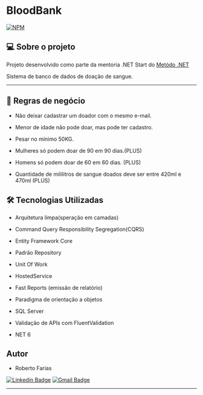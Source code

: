# BloodBank
[![NPM](https://img.shields.io/npm/l/react)](https://github.com/RobertoFarias1989/BloodBank/edit/master/LICENSE.txt) 



## 💻 Sobre o projeto


Projeto desenvolvido como parte da mentoria .NET Start do [Metódo .NET](https://metododotnet.luisdev.com.br/)

Sistema de banco de dados de doação de sangue.

---

## 💼 Regras de negócio

- Não deixar cadastrar um doador com o mesmo e-mail.

- Menor de idade não pode doar, mas pode ter cadastro.

- Pesar no mínimo 50KG.

- Mulheres só podem doar de 90 em 90 dias.(PLUS)

- Homens só podem doar de 60 em 60 dias. (PLUS)

- Quantidade de mililitros de sangue doados deve ser entre 420ml e 470ml (PLUS)



## 🛠 Tecnologias Utilizadas

- Arquitetura limpa(speração em camadas)

- Command Query Responsibility Segregation(CQRS)

- Entity Framework Core

- Padrão Repository

- Unit Of Work

- HostedService

- Fast Reports (emissão de relatório)

- Paradigma de orientação a objetos
  
- SQL Server

- Validação de APIs com FluentValidation

- NET 6

## Autor

- Roberto Farias

[![Linkedin Badge](https://img.shields.io/badge/-Roberto_Farias-blue?style=flat-square&logo=Linkedin&logoColor=white&link=https://https://www.linkedin.com/in/robertofarias1989/)](https://www.linkedin.com/in/robertofarias1989/)
[![Gmail Badge](https://img.shields.io/badge/-robertosf1989@gmail.com-c14438?style=flat-square&logo=Gmail&logoColor=white&link=mailto:math.henry04@hotmail.com)](mailto:robertosf1989@gmail.com)

---
